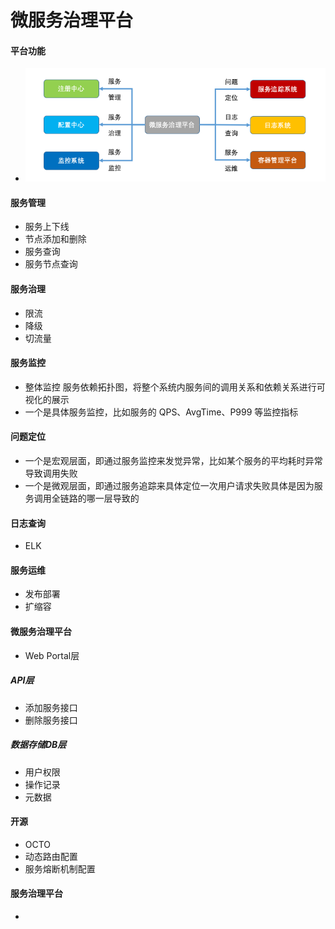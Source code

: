 # 微服务治理平台
#### 平台功能
* ![f5aa7ddbd2c0997839d3f292ea89975d](media/15501131231290/f5aa7ddbd2c0997839d3f292ea89975d.png)

#### 服务管理
* 服务上下线
* 节点添加和删除
* 服务查询
* 服务节点查询

#### 服务治理
* 限流
* 降级
* 切流量

#### 服务监控
* 整体监控 服务依赖拓扑图，将整个系统内服务间的调用关系和依赖关系进行可视化的展示
* 一个是具体服务监控，比如服务的 QPS、AvgTime、P999 等监控指标

#### 问题定位
* 一个是宏观层面，即通过服务监控来发觉异常，比如某个服务的平均耗时异常导致调用失败
* 一个是微观层面，即通过服务追踪来具体定位一次用户请求失败具体是因为服务调用全链路的哪一层导致的

#### 日志查询
* ELK

#### 服务运维
* 发布部署
* 扩缩容

#### 微服务治理平台
* Web Portal层

##### API层
* 添加服务接口
* 删除服务接口

##### 数据存储DB层
* 用户权限
* 操作记录
* 元数据

#### 开源
* OCTO
* 动态路由配置
* 服务熔断机制配置

#### 服务治理平台
* 